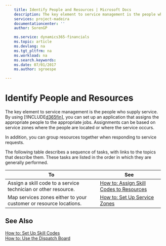 ```yaml
---
    title: Identify People and Resources | Microsoft Docs
    description: The key element to service management is the people who supply service. By using [!INCLUDE[d365fin](../../includes/d365fin_md.md)], you can set up an application that assigns the appropriate people to the appropriate jobs. Assignments can be based on service zones where the people are located or where the service occurs.
    services: project-madeira
    documentationcenter: ''
    author: SorenGP

    ms.service: dynamics365-financials
    ms.topic: article
    ms.devlang: na
    ms.tgt_pltfrm: na
    ms.workload: na
    ms.search.keywords:
    ms.date: 07/01/2017
    ms.author: sgroespe

---
```

# Identify People and Resources
The key element to service management is the people who supply service. By using [!INCLUDE[d365fin](../../includes/d365fin_md.md)], you can set up an application that assigns the appropriate people to the appropriate jobs. Assignments can be based on service zones where the people are located or where the service occurs.  
  
 In addition, you can group resources together when responding to service requests.  
  
 The following table describes a sequence of tasks, with links to the topics that describe them. These tasks are listed in the order in which they are generally performed.  
  
|**To**|**See**|  
|------------|-------------|  
|Assign a skill code to a service technician or other resource.|[How to: Assign Skill Codes to Resources](../how-to-assign-skill-codes-to-resources.md)|  
|Map services zones either to your customer or resource locations.|[How to: Set Up Service Zones](../how-to-set-up-service-zones.md)|  
  
## See Also  
 [How to: Set Up Skill Codes](../how-to-set-up-skill-codes.md)   
 [How to: Use the Dispatch Board](../how-to-use-the-dispatch-board.md)